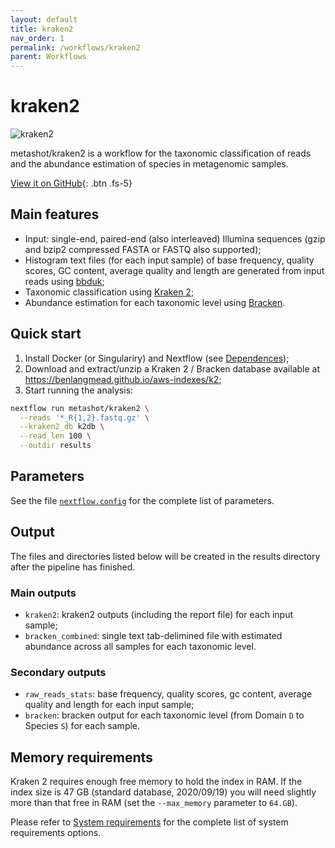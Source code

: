 ```yaml
---
layout: default
title: kraken2
nav_order: 1
permalink: /workflows/kraken2
parent: Workflows
---
```


# kraken2

![kraken2](https://img.shields.io/github/v/release/metashot/kraken2?sort=semver&label=Latast%20release&style=for-the-badge)

metashot/kraken2 is a workflow for the taxonomic classification of reads and the
abundance estimation of species in metagenomic samples.

[View it on GitHub](https://github.com/metashot){: .btn .fs-5}


## Main features

- Input: single-end, paired-end (also interleaved) Illumina sequences (gzip
  and bzip2 compressed FASTA or FASTQ also supported);
- Histogram text files (for each input sample) of base frequency, quality
  scores, GC content, average quality and length are generated from input reads
  using
  [bbduk](https://jgi.doe.gov/data-and-tools/bbtools/bb-tools-user-guide/bbduk-guide/);
- Taxonomic classification using 
  [Kraken 2](http://ccb.jhu.edu/software/kraken2/index.shtml);
- Abundance estimation for each taxonomic level using
  [Bracken](http://ccb.jhu.edu/software/bracken/index.shtml).

## Quick start

1. Install Docker (or Singulariry) and Nextflow (see [Dependences](/#dependencies));
1. Download and extract/unzip a Kraken 2 / Bracken database available at
   https://benlangmead.github.io/aws-indexes/k2;
1. Start running the analysis:
   
  ```bash
  nextflow run metashot/kraken2 \
    --reads '*_R{1,2}.fastq.gz' \
    --kraken2_db k2db \
    --read_len 100 \
    --outdir results
  ```

## Parameters
See the file
[`nextflow.config`](https://github.com/metashot/kraken2/blob/master/nextflow.config)
for the complete list of parameters.

## Output
The files and directories listed below will be created in the results directory
after the pipeline has finished.

### Main outputs
- `kraken2`: kraken2 outputs (including the report file) for each input
  sample;
- `bracken_combined`: single text tab-delimined file with estimated
  abundance across all samples for each taxonomic level.

### Secondary outputs
- `raw_reads_stats`: base frequency, quality scores, gc content, average
  quality and length for each input sample;
- `bracken`: bracken output for each taxonomic level (from Domain `D` to
  Species `S`) for each sample.

## Memory requirements
Kraken 2 requires enough free memory to hold the index in RAM. If the index size
is 47 GB (standard database, 2020/09/19) you will need slightly more  than that
free in RAM (set the `--max_memory` parameter to `64.GB`).

Please refer to [System requirements](/#system-requirements) for the complete
list of system requirements options.